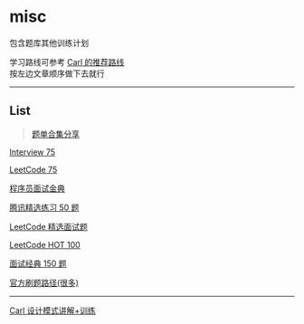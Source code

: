 # misc

包含题库其他训练计划

学习路线可参考 [Carl 的推荐路线](https://programmercarl.com/#如何使用本站)  
按左边文章顺序做下去就行

---

## List

> [题单合集分享](https://github.com/tonngw/LeetCode021)

[Interview 75](https://leetcode.cn/studyplan/coding-interviews/)

[LeetCode 75](https://leetcode.cn/studyplan/leetcode-75/)

[程序员面试金典](https://leetcode.cn/studyplan/cracking-the-coding-interview/)

[腾讯精选练习 50 题](https://leetcode.cn/problem-list/ex0k24j/)

[LeetCode 精选面试题](https://leetcode.cn/problem-list/2ckc81c/)

[LeetCode HOT 100](https://leetcode.cn/problem-list/2cktkvj/)

[面试经典 150 题](https://leetcode.cn/studyplan/top-interview-150/)

[官方刷题路径(很多)](https://leetcode.cn/circle/discuss/E3yavq/)

---

[Carl 设计模式讲解+训练](https://github.com/youngyangyang04/kama-DesignPattern)
